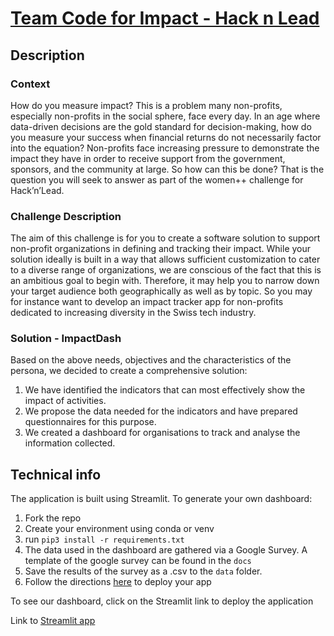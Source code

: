 # [Team Code for Impact - Hack n Lead](https://womenplusplus.ch/hacknlead)

## Description

### Context

How do you measure impact? This is a problem many non-profits, especially non-profits in the social sphere, face every day. In an age where data-driven decisions are the gold standard for decision-making, how do you measure your success when financial returns do not necessarily factor into the equation? Non-profits face increasing pressure to demonstrate the impact they have in order to receive support from the government, sponsors, and the community at large. So how can this be done? That is the question you will seek to answer as part of the women++ challenge for Hack’n’Lead.
 
### Challenge Description

The aim of this challenge is for you to create a software solution to support non-profit organizations in defining and tracking their impact.
While your solution ideally is built in a way that allows sufficient customization to cater to a diverse range of organizations, we are conscious of the fact that this is an ambitious goal to begin with. Therefore, it may help you to narrow down your target audience both geographically as well as by topic. So you may for instance want to develop an impact tracker app for non-profits dedicated to increasing diversity in the Swiss tech industry.

### Solution - ImpactDash

Based on the above needs, objectives and the characteristics of the persona, we decided to create a comprehensive solution:

1. We have identified the indicators that can most effectively show the impact of activities.
2. We propose the data needed for the indicators and have prepared questionnaires for this purpose.
3. We created a dashboard for organisations to track and analyse the information collected.



## Technical info

The application is built using Streamlit. To generate your own dashboard:
1. Fork the repo
2. Create your environment using conda or venv
3. run `pip3 install -r requirements.txt`
4. The data used in the dashboard are gathered via a Google Survey. 
	A template of the google survey can be found in the `docs`
5. Save the results of the survey as a .csv to the `data` folder.
6. Follow the directions [here](https://docs.streamlit.io/library/get-started/create-an-app) to deploy your app

To see our dashboard, click on the Streamlit link to deploy the application

Link to [Streamlit app](https://impact-hack-n-lead-2023.streamlit.app/)


